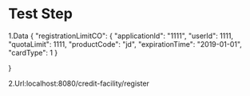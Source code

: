 # Test Step

1.Data
{
	"registrationLimitCO": {
		"applicationId": "1111",
		"userId": 1111,
		"quotaLimit": 1111,
		"productCode": "jd",
		"expirationTime": "2019-01-01",
		"cardType": 1
	}

}

2.Url:localhost:8080/credit-facility/register
